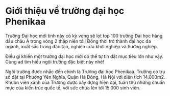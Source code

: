 # Giới thiệu về trường đại học Phenikaa 
Trường Đại học mới tinh này có kỳ vọng sẽ lọt top 100 trường Đại học hàng đầu châu Á trong vòng 2 thập niên tới! Đồng thời trở thành đại học đa ngành, xuất sắc trong đào tạo, nghiên cứu khởi nghiệp và hướng nghiệp.

Điều gì khiến một trường đại học mới có thể tự tin đặt mục tiêu lớn như vậy. Cùng ad tìm hiểu ngôi trường đặc biệt này nhé!

Ngôi trường được nhắc đến chính là Trường đại học Phenikaa. Trường có trụ sở đặt tại Phường Yên Nghĩa, Quận Hà Đông, Hà Nội với diện tích 14.000m2. Khuôn viên xanh của Trường được xây dựng hiện đại, tuân thủ những chuẩn mực của kiến trúc quốc tế, với sức chứa lên tới 15.000 sinh viên.
